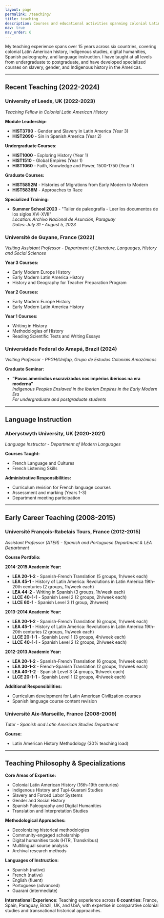 ```yaml
---
layout: page
permalink: /teaching/
title: teaching
description: Courses and educational activities spanning colonial Latin American history, Indigenous studies, digital humanities, and language instruction across multiple universities and countries.
nav: true
nav_order: 6
---
```


My teaching experience spans over 15 years across six countries, covering colonial Latin American history, Indigenous studies, digital humanities, Spanish paleography, and language instruction. I have taught at all levels from undergraduate to postgraduate, and have developed specialized courses on slavery, gender, and Indigenous history in the Americas.

---

## **Recent Teaching (2022-2024)**

### **University of Leeds, UK** (2022-2023)
*Teaching Fellow in Colonial Latin American History*

**Module Leadership:**
- **HIST3790** - Gender and Slavery in Latin America (Year 3)
- **HIST2090** - Sin in Spanish America (Year 2)

**Undergraduate Courses:**
- **HIST1000** - Exploring History (Year 1)
- **HIST1510** - Global Empires (Year 1) 
- **HIST1060** - Faith, Knowledge and Power, 1500-1750 (Year 1)

**Graduate Courses:**
- **HIST5852M** - Histories of Migrations from Early Modern to Modern
- **HIST5838M** - Approaches to Race

**Specialized Training:**
- **Summer School 2023** - "Taller de paleografía - Leer los documentos de los siglos XVI-XVII"  
  *Location: Archivo Nacional de Asunción, Paraguay*  
  *Dates: July 31 - August 5, 2023*

### **Université de Guyane, France** (2022)
*Visiting Assistant Professor - Department of Literature, Languages, History and Social Sciences*

**Year 3 Courses:**
- Early Modern Europe History
- Early Modern Latin America History  
- History and Geography for Teacher Preparation Program

**Year 2 Courses:**
- Early Modern Europe History
- Early Modern Latin America History

**Year 1 Courses:**
- Writing in History
- Methodologies of History
- Reading Scientific Texts and Writing Essays

### **Universidade Federal do Amapá, Brazil** (2024)
*Visiting Professor - PPGH/Unifap, Grupo de Estudos Coloniais Amazônicos*

**Graduate Seminar:**
- **"Povos ameríndios escravizados nos impérios ibéricos na era moderna"**  
  *Indigenous Peoples Enslaved in the Iberian Empires in the Early Modern Era*  
  *For undergraduate and postgraduate students*

---

## **Language Instruction**

### **Aberystwyth University, UK** (2020-2021)
*Language Instructor - Department of Modern Languages*

**Courses Taught:**
- French Language and Cultures
- French Listening Skills

**Administrative Responsibilities:**
- Curriculum revision for French language courses
- Assessment and marking (Years 1-3)
- Department meeting participation

---

## **Early Career Teaching (2008-2015)**

### **Université François-Rabelais Tours, France** (2012-2015)
*Assistant Professor (ATER) - Spanish and Portuguese Department & LEA Department*

**Course Portfolio:**

**2014-2015 Academic Year:**
- **LEA 20-1-2** - Spanish-French Translation (5 groups, 1h/week each)
- **LEA 45-1** - History of Latin America: Revolutions in Latin America 19th-20th centuries (2 groups, 1h/week each)
- **LEA 44-2** - Writing in Spanish (3 groups, 1h/week each)
- **LLCE 40-1-1** - Spanish Level 2 (2 groups, 2h/week each)
- **LLCE 60-1** - Spanish Level 3 (1 group, 2h/week)

**2013-2014 Academic Year:**
- **LEA 20-1-2** - Spanish-French Translation (6 groups, 1h/week each)
- **LEA 45-1** - History of Latin America: Revolutions in Latin America 19th-20th centuries (2 groups, 1h/week each)
- **LLCE 20-1-1** - Spanish Level 1 (3 groups, 4h/week each)
- **LLCE 40-1-1** - Spanish Level 2 (2 groups, 2h/week each)

**2012-2013 Academic Year:**
- **LEA 20-1-2** - Spanish-French Translation (6 groups, 1h/week each)
- **LEA 30-1-2** - French-Spanish Translation (2 groups, 1h/week each)
- **LEA 40-1-2** - Spanish Level 3 (4 groups, 1h/week each)
- **LLCE 20-1-1** - Spanish Level 1 (2 groups, 4h/week each)

**Additional Responsibilities:**
- Curriculum development for Latin American Civilization courses
- Spanish language course content revision

### **Université Aix-Marseille, France** (2008-2009)
*Tutor - Spanish and Latin American Studies Department*

**Course:**
- Latin American History Methodology (30% teaching load)

---

## **Teaching Philosophy & Specializations**

**Core Areas of Expertise:**
- Colonial Latin American History (16th-19th centuries)
- Indigenous History and Tupi-Guarani Studies
- Slavery and Forced Labor Systems
- Gender and Social History
- Spanish Paleography and Digital Humanities
- Translation and Interpretation Studies

**Methodological Approaches:**
- Decolonizing historical methodologies
- Community-engaged scholarship
- Digital humanities tools (HTR, Transkribus)
- Multilingual source analysis
- Archival research methods

**Languages of Instruction:**
- Spanish (native)
- French (native) 
- English (fluent)
- Portuguese (advanced)
- Guarani (intermediate)


**International Experience:**
Teaching experience across **6 countries**: France, Spain, Paraguay, Brazil, UK, and USA, with expertise in comparative colonial studies and transnational historical approaches.

